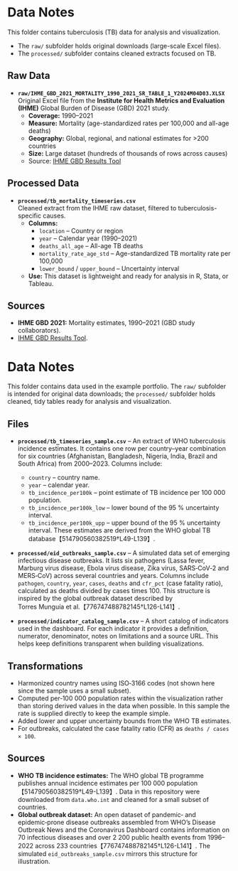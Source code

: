# Data Notes

This folder contains tuberculosis (TB) data for analysis and visualization.  

- The `raw/` subfolder holds original downloads (large-scale Excel files).  
- The `processed/` subfolder contains cleaned extracts focused on TB.  

## Raw Data

- **`raw/IHME_GBD_2021_MORTALITY_1990_2021_SR_TABLE_1_Y2024M04D03.XLSX`**  
  Original Excel file from the **Institute for Health Metrics and Evaluation (IHME)** Global Burden of Disease (GBD) 2021 study.  
  - **Coverage:** 1990–2021  
  - **Measure:** Mortality (age-standardized rates per 100,000 and all-age deaths)  
  - **Geography:** Global, regional, and national estimates for >200 countries  
  - **Size:** Large dataset (hundreds of thousands of rows across causes)  
  - Source: [IHME GBD Results Tool](https://ghdx.healthdata.org/gbd-results-tool)  

## Processed Data

- **`processed/tb_mortality_timeseries.csv`**  
  Cleaned extract from the IHME raw dataset, filtered to tuberculosis-specific causes.  
  - **Columns:**  
    - `location` – Country or region  
    - `year` – Calendar year (1990–2021)  
    - `deaths_all_age` – All-age TB deaths  
    - `mortality_rate_age_std` – Age-standardized TB mortality rate per 100,000  
    - `lower_bound` / `upper_bound` – Uncertainty interval  
  - **Use:** This dataset is lightweight and ready for analysis in R, Stata, or Tableau.  

## Sources

- **IHME GBD 2021:** Mortality estimates, 1990–2021 (GBD study collaborators).  
- [IHME GBD Results Tool](https://ghdx.healthdata.org/gbd-results-tool).
# Data Notes

This folder contains data used in the example portfolio.  The `raw/` subfolder is intended for original data downloads; the `processed/` subfolder holds cleaned, tidy tables ready for analysis and visualization.

## Files

- **`processed/tb_timeseries_sample.csv`** – An extract of WHO tuberculosis incidence estimates.  It contains one row per country–year combination for six countries (Afghanistan, Bangladesh, Nigeria, India, Brazil and South Africa) from 2000–2023.  Columns include:
  - `country` – country name.
  - `year` – calendar year.
  - `tb_incidence_per100k` – point estimate of TB incidence per 100 000 population.
  - `tb_incidence_per100k_low` – lower bound of the 95 % uncertainty interval.
  - `tb_incidence_per100k_upp` – upper bound of the 95 % uncertainty interval.
  These estimates are derived from the WHO global TB database【514790560382519†L49-L139】.

- **`processed/eid_outbreaks_sample.csv`** – A simulated data set of emerging infectious disease outbreaks.  It lists six pathogens (Lassa fever, Marburg virus disease, Ebola virus disease, Zika virus, SARS‑CoV‑2 and MERS‑CoV) across several countries and years.  Columns include `pathogen`, `country`, `year`, `cases`, `deaths` and `cfr_pct` (case fatality ratio), calculated as deaths divided by cases times 100.  This structure is inspired by the global outbreak dataset described by Torres Munguía et al.【776747488782145†L126-L141】.

- **`processed/indicator_catalog_sample.csv`** – A short catalog of indicators used in the dashboard.  For each indicator it provides a definition, numerator, denominator, notes on limitations and a source URL.  This helps keep definitions transparent when building visualizations.

## Transformations

- Harmonized country names using ISO‑3166 codes (not shown here since the sample uses a small subset).
- Computed per‑100 000 population rates within the visualization rather than storing derived values in the data when possible.  In this sample the rate is supplied directly to keep the example simple.
- Added lower and upper uncertainty bounds from the WHO TB estimates.
- For outbreaks, calculated the case fatality ratio (CFR) as `deaths / cases × 100`.

## Sources

- **WHO TB incidence estimates:** The WHO global TB programme publishes annual incidence estimates per 100 000 population【514790560382519†L49-L139】.  Data in this repository were downloaded from `data.who.int` and cleaned for a small subset of countries.
- **Global outbreak dataset:** An open dataset of pandemic‑ and epidemic‑prone disease outbreaks assembled from WHO’s Disease Outbreak News and the Coronavirus Dashboard contains information on 70 infectious diseases and over 2 200 public health events from 1996–2022 across 233 countries【776747488782145†L126-L141】.  The simulated `eid_outbreaks_sample.csv` mirrors this structure for illustration.
